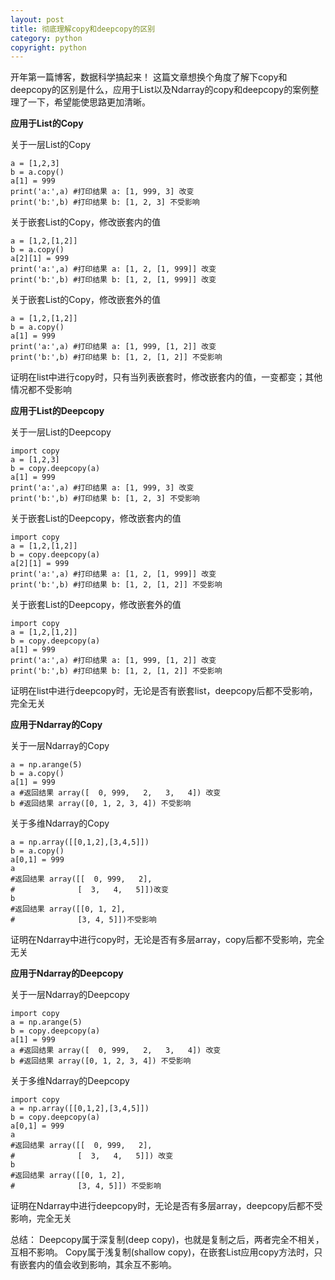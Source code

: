 ```yaml
---
layout: post
title: 彻底理解copy和deepcopy的区别
category: python
copyright: python
---
```


开年第一篇博客，数据科学搞起来！
这篇文章想换个角度了解下copy和deepcopy的区别是什么，应用于List以及Ndarray的copy和deepcopy的案例整理了一下，希望能使思路更加清晰。


**应用于List的Copy**

关于一层List的Copy
```
a = [1,2,3]
b = a.copy()
a[1] = 999
print('a:',a) #打印结果 a: [1, 999, 3] 改变
print('b:',b) #打印结果 b: [1, 2, 3] 不受影响
```
关于嵌套List的Copy，修改嵌套内的值
```
a = [1,2,[1,2]]
b = a.copy()
a[2][1] = 999
print('a:',a) #打印结果 a: [1, 2, [1, 999]] 改变
print('b:',b) #打印结果 b: [1, 2, [1, 999]] 改变
```
关于嵌套List的Copy，修改嵌套外的值
```
a = [1,2,[1,2]]
b = a.copy()
a[1] = 999
print('a:',a) #打印结果 a: [1, 999, [1, 2]] 改变
print('b:',b) #打印结果 b: [1, 2, [1, 2]] 不受影响
```
证明在list中进行copy时，只有当列表嵌套时，修改嵌套内的值，一变都变；其他情况都不受影响

**应用于List的Deepcopy**

关于一层List的Deepcopy
```
import copy
a = [1,2,3]
b = copy.deepcopy(a)
a[1] = 999
print('a:',a) #打印结果 a: [1, 999, 3] 改变
print('b:',b) #打印结果 b: [1, 2, 3] 不受影响
```
关于嵌套List的Deepcopy，修改嵌套内的值
```
import copy
a = [1,2,[1,2]]
b = copy.deepcopy(a)
a[2][1] = 999
print('a:',a) #打印结果 a: [1, 2, [1, 999]] 改变
print('b:',b) #打印结果 b: [1, 2, [1, 2]] 不受影响
```
关于嵌套List的Deepcopy，修改嵌套外的值
```
import copy
a = [1,2,[1,2]]
b = copy.deepcopy(a)
a[1] = 999
print('a:',a) #打印结果 a: [1, 999, [1, 2]] 改变
print('b:',b) #打印结果 b: [1, 2, [1, 2]] 不受影响
```
证明在list中进行deepcopy时，无论是否有嵌套list，deepcopy后都不受影响，完全无关

**应用于Ndarray的Copy**

关于一层Ndarray的Copy
```
a = np.arange(5)
b = a.copy()
a[1] = 999
a #返回结果 array([  0, 999,   2,   3,   4]) 改变
b #返回结果 array([0, 1, 2, 3, 4]) 不受影响
```
关于多维Ndarray的Copy
```
a = np.array([[0,1,2],[3,4,5]])
b = a.copy()
a[0,1] = 999
a 
#返回结果 array([[  0, 999,   2],
#              [  3,   4,   5]])改变
b 
#返回结果 array([[0, 1, 2],
#              [3, 4, 5]])不受影响
```
证明在Ndarray中进行copy时，无论是否有多层array，copy后都不受影响，完全无关

**应用于Ndarray的Deepcopy**

关于一层Ndarray的Deepcopy
```
import copy
a = np.arange(5)
b = copy.deepcopy(a)
a[1] = 999
a #返回结果 array([  0, 999,   2,   3,   4]) 改变
b #返回结果 array([0, 1, 2, 3, 4]) 不受影响
```
关于多维Ndarray的Deepcopy
```
import copy
a = np.array([[0,1,2],[3,4,5]])
b = copy.deepcopy(a)
a[0,1] = 999
a 
#返回结果 array([[  0, 999,   2],
#              [  3,   4,   5]]) 改变
b 
#返回结果 array([[0, 1, 2],
#              [3, 4, 5]]) 不受影响
```
证明在Ndarray中进行deepcopy时，无论是否有多层array，deepcopy后都不受影响，完全无关

总结：
Deepcopy属于深复制(deep copy)，也就是复制之后，两者完全不相关，互相不影响。
Copy属于浅复制(shallow copy)，在嵌套List应用copy方法时，只有嵌套内的值会收到影响，其余互不影响。


